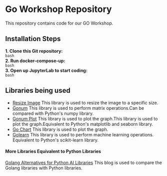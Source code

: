 # Go Workshop Repository

This repository contains code for our GO Workshop. <br>

## Installation Steps
**1. Clone this Git repository:** <br>
```bash ```<br>
**2. Run docker-compose-up:** <br>
```bash ```<br>
**3. Open up JupyterLab to start coding:** <br>
```bash ```<br>



## Libraries being used

* <a href="https://github.com/nfnt/resize">Resize Image</a> This library is used to resize the image
  to a specific size.
* <a href="https://www.gonum.org/">Gonum</a> This library is used to perform matrix operations.Can
  be compared with Python's numpy library.
* <a href="https://github.com/gonum/plot">Gonum Plot</a> This library is used to plot the
  graph.This library is used to plot the graph.Equivalent to Python's matplotlib and seaborn
  library.
* <a href="https://github.com/wcharczuk/go-chart">Go Chart</a> This library is used to plot the
  graph.
* <a href="https://github.com/sjwhitworth/golearn">Golearn</a> This library is used to perform
  machine learning operations. Equivalent to Python's scikit-learn library.

#### More Libraries Equivalent to Python Libraries
<a href="https://altafino.com/blog/golang-alternatives-for-python-ai-libraries/">Golang Alternatives for Python AI Libraries</a> This blog is used to compare the Golang libraries with Python libraries.

